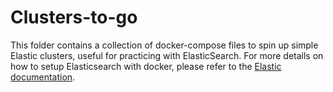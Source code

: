 # Clusters-to-go
This folder contains a collection of docker-compose files to spin up simple Elastic clusters, useful for practicing with ElasticSearch.
For more details on how to setup Elasticsearch with docker, please refer to the [Elastic documentation](https://www.elastic.co/guide/en/elasticsearch/reference/6.6/docker.html).
